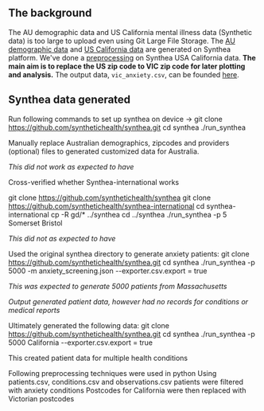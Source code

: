 ## The background

The AU demographic data and US California mental illness data (Synthetic data) is too large to upload even using Git Large File Storage. 
The [AU demographic data](https://wehieduau.sharepoint.com/:f:/r/sites/StudentInternGroupatWEHI/Shared%20Documents/Clinical%20Dashboards/synthea%202023/australian%20data?csf=1&web=1&e=bWyI1x) and [US California data](https://wehieduau.sharepoint.com/:f:/r/sites/StudentInternGroupatWEHI/Shared%20Documents/Clinical%20Dashboards/synthea%202023/synthea/data?csf=1&web=1&e=lKFbA1) are generated on Synthea platform.
We've done a [preprocessing](https://github.com/Clinical-Informatics-Collaborative/socio-economic-data/blob/main/Synthea%20data/preprocess.ipynb) on Synthea USA California data. 
**The main aim is to replace the US zip code to VIC zip code for later plotting and analysis.** The output data, `vic_anxiety.csv`, can be founded [here](https://wehieduau.sharepoint.com/:x:/r/sites/StudentInternGroupatWEHI/Shared%20Documents/Clinical%20Dashboards/synthea%202023/synthea/vic_anxiety.csv?d=w1d7015a86138430e913cfe1d681f1e1c&csf=1&web=1&e=YqigKe).

## Synthea data generated

Run following commands to set up synthea on device ->
git clone https://github.com/synthetichealth/synthea.git
cd synthea
./run_synthea

Manually replace Australian demographics, zipcodes and providers (optional) files to generated customized data for Australia.

*This did not work as expected to have*


Cross-verified whether Synthea-international works

git clone https://github.com/synthetichealth/synthea
git clone https://github.com/synthetichealth/synthea-international
cd synthea-international
cp -R gd/* ../synthea
cd ../synthea
./run_synthea -p 5 Somerset Bristol
 
*This did not as expected to have*


Used the original synthea directory to generate anxiety patients:
git clone https://github.com/synthetichealth/synthea.git
cd synthea
./run_synthea -p 5000 -m anxiety_screening.json --exporter.csv.export = true

*This was expected to generate 5000 patients from Massachusetts*

*Output generated patient data, however had no records for conditions or medical reports*


Ultimately generated the following data:
git clone https://github.com/synthetichealth/synthea.git
cd synthea
./run_synthea -p 5000 California --exporter.csv.export = true

This created patient data for multiple health conditions

Following preprocessing techniques were used in python
Using patients.csv, conditions.csv and observations.csv patients were filtered with anxiety conditions
Postcodes for California were then replaced with Victorian postcodes 
